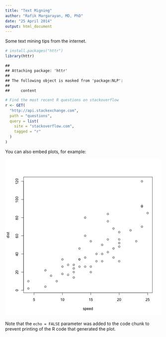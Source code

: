 ```yaml
---
title: "Text Migning"
author: "Rafik Margarayan, MD, PhD"
date: "25 April 2014"
output: html_document
---
```

Some text mining tips from the internet.


```r
# install.packages("httr")
library(httr)
```

```
## 
## Attaching package: 'httr'
## 
## The following object is masked from 'package:NLP':
## 
##     content
```

```r
# Find the most recent R questions on stackoverflow
r <- GET(
  "http://api.stackexchange.com",
  path = "questions",
  query = list(
    site = "stackoverflow.com",
    tagged = "r"
  )
)
```

You can also embed plots, for example:

![plot of chunk unnamed-chunk-2](figure/unnamed-chunk-2-1.png) 

Note that the `echo = FALSE` parameter was added to the code chunk to prevent printing of the R code that generated the plot.
